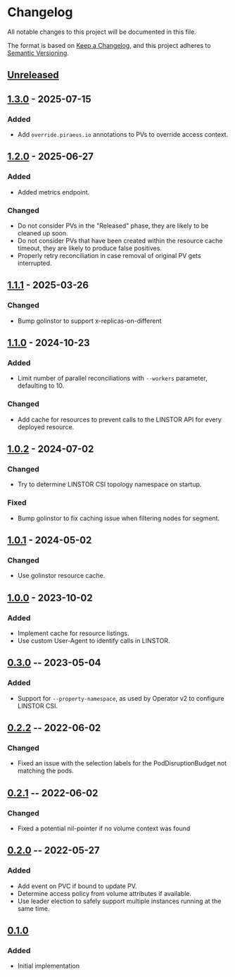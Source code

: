 # Changelog
All notable changes to this project will be documented in this file.

The format is based on [Keep a Changelog](https://keepachangelog.com/en/1.0.0/),
and this project adheres to [Semantic Versioning](https://semver.org/spec/v2.0.0.html).

## [Unreleased]

## [1.3.0] - 2025-07-15

### Added

- Add `override.piraeus.io` annotations to PVs to override access context.

## [1.2.0] - 2025-06-27

### Added
- Added metrics endpoint.

### Changed
- Do not consider PVs in the "Released" phase, they are likely to be cleaned up soon.
- Do not consider PVs that have been created within the resource cache timeout, they are likely to produce false
  positives.
- Properly retry reconciliation in case removal of original PV gets interrupted.

## [1.1.1] - 2025-03-26

### Changed
- Bump golinstor to support x-replicas-on-different

## [1.1.0] - 2024-10-23

### Added
- Limit number of parallel reconciliations with `--workers` parameter, defaulting to 10.

### Changed
- Add cache for resources to prevent calls to the LINSTOR API for every deployed resource.

## [1.0.2] - 2024-07-02

### Changed
- Try to determine LINSTOR CSI topology namespace on startup.

### Fixed
- Bump golinstor to fix caching issue when filtering nodes for segment.

## [1.0.1] - 2024-05-02

### Changed
- Use golinstor resource cache.

## [1.0.0] - 2023-10-02

### Added
- Implement cache for resource listings.
- Use custom User-Agent to identify calls in LINSTOR.

## [0.3.0] -- 2023-05-04

### Added
- Support for `--property-namespace`, as used by Operator v2 to configure LINSTOR CSI.

## [0.2.2] -- 2022-06-02

### Changed
- Fixed an issue with the selection labels for the PodDisruptionBudget not matching the pods.

## [0.2.1] -- 2022-06-02

### Changed
- Fixed a potential nil-pointer if no volume context was found

## [0.2.0] -- 2022-05-27

### Added
- Add event on PVC if bound to update PV.
- Determine access policy from volume attributes if available.
- Use leader election to safely support multiple instances running at the same time.

## [0.1.0]

### Added
- Initial implementation

[Unreleased]: https://github.com/piraeusdatastore/linstor-affinity-controller/compare/v1.3.0...HEAD
[1.3.0]: https://github.com/piraeusdatastore/linstor-affinity-controller/compare/v1.2.0...v1.3.0
[1.2.0]: https://github.com/piraeusdatastore/linstor-affinity-controller/compare/v1.1.1...v1.2.0
[1.1.1]: https://github.com/piraeusdatastore/linstor-affinity-controller/compare/v1.1.0...v1.1.1
[1.1.0]: https://github.com/piraeusdatastore/linstor-affinity-controller/compare/v1.0.2...v1.1.0
[1.0.2]: https://github.com/piraeusdatastore/linstor-affinity-controller/compare/v1.0.1...v1.0.2
[1.0.1]: https://github.com/piraeusdatastore/linstor-affinity-controller/compare/v1.0.0...v1.0.1
[1.0.0]: https://github.com/piraeusdatastore/linstor-affinity-controller/compare/v0.3.0...v1.0.0
[0.3.0]: https://github.com/piraeusdatastore/linstor-affinity-controller/compare/v0.2.2...v0.3.0
[0.2.2]: https://github.com/piraeusdatastore/linstor-affinity-controller/compare/v0.2.1...v0.2.2
[0.2.1]: https://github.com/piraeusdatastore/linstor-affinity-controller/compare/v0.2.0...v0.2.1
[0.2.0]: https://github.com/piraeusdatastore/linstor-affinity-controller/compare/v0.1.0...v0.2.0
[0.1.0]: https://github.com/piraeusdatastore/linstor-affinity-controller/releases/tag/v0.1.0
